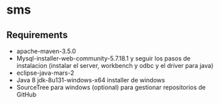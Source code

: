 # sms

## Requirements

* apache-maven-3.5.0
* Mysql-installer-web-community-5.7.18.1  y seguir los pasos de instalacion (instalar el server, workbench y odbc y el driver para java)
* eclipse-java-mars-2
* Java 8 jdk-8u131-windows-x64 installer de windows
* SourceTree para windows (optional) para gestionar repositorios de GitHub
